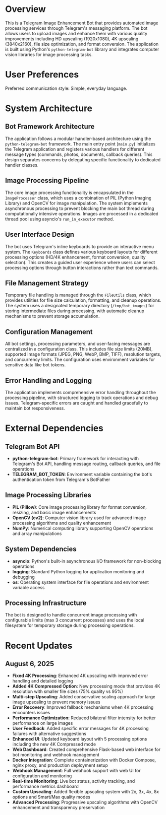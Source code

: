 # Overview

This is a Telegram Image Enhancement Bot that provides automated image processing services through Telegram's messaging platform. The bot allows users to upload images and enhance them with various quality improvements including HD upscaling (1920x1080), 4K upscaling (3840x2160), file size optimization, and format conversion. The application is built using Python's `python-telegram-bot` library and integrates computer vision libraries for image processing tasks.

# User Preferences

Preferred communication style: Simple, everyday language.

# System Architecture

## Bot Framework Architecture
The application follows a modular handler-based architecture using the `python-telegram-bot` framework. The main entry point (`main.py`) initializes the Telegram application and registers various handlers for different message types (commands, photos, documents, callback queries). This design separates concerns by delegating specific functionality to dedicated handler classes.

## Image Processing Pipeline
The core image processing functionality is encapsulated in the `ImageProcessor` class, which uses a combination of PIL (Python Imaging Library) and OpenCV for image manipulation. The system implements asynchronous processing to prevent blocking the main bot thread during computationally intensive operations. Images are processed in a dedicated thread pool using asyncio's `run_in_executor` method.

## User Interface Design
The bot uses Telegram's inline keyboards to provide an interactive menu system. The `Keyboards` class defines various keyboard layouts for different processing options (HD/4K enhancement, format conversion, quality selection). This creates a guided user experience where users can select processing options through button interactions rather than text commands.

## File Management Strategy
Temporary file handling is managed through the `FileUtils` class, which provides utilities for file size calculation, formatting, and cleanup operations. The system uses a designated temporary directory (`/tmp/bot_images`) for storing intermediate files during processing, with automatic cleanup mechanisms to prevent storage accumulation.

## Configuration Management
All bot settings, processing parameters, and user-facing messages are centralized in a configuration class. This includes file size limits (20MB), supported image formats (JPEG, PNG, WebP, BMP, TIFF), resolution targets, and concurrency limits. The configuration uses environment variables for sensitive data like bot tokens.

## Error Handling and Logging
The application implements comprehensive error handling throughout the processing pipeline, with structured logging to track operations and debug issues. Telegram-specific errors are caught and handled gracefully to maintain bot responsiveness.

# External Dependencies

## Telegram Bot API
- **python-telegram-bot**: Primary framework for interacting with Telegram's Bot API, handling message routing, callback queries, and file operations
- **TELEGRAM_BOT_TOKEN**: Environment variable containing the bot's authentication token from Telegram's BotFather

## Image Processing Libraries
- **PIL (Pillow)**: Core image processing library for format conversion, resizing, and basic image enhancements
- **OpenCV (cv2)**: Computer vision library used for advanced image processing algorithms and quality enhancement
- **NumPy**: Numerical computing library supporting OpenCV operations and array manipulations

## System Dependencies
- **asyncio**: Python's built-in asynchronous I/O framework for non-blocking operations
- **logging**: Standard Python logging for application monitoring and debugging
- **os**: Operating system interface for file operations and environment variable access

## Processing Infrastructure
The bot is designed to handle concurrent image processing with configurable limits (max 3 concurrent processes) and uses the local filesystem for temporary storage during processing operations.

# Recent Updates

## August 6, 2025
- **Fixed 4K Processing**: Enhanced 4K upscaling with improved error handling and detailed logging
- **Added 4K Compressed Option**: New processing mode that provides 4K resolution with smaller file sizes (75% quality vs 95%)
- **Multi-step Upscaling**: Added conservative scaling approach for large image upscaling to prevent memory issues
- **Error Recovery**: Improved fallback mechanisms when 4K processing encounters issues
- **Performance Optimization**: Reduced bilateral filter intensity for better performance on large images
- **User Feedback**: Added specific error messages for 4K processing failures with alternative suggestions
- **Enhanced UI**: Updated keyboard layout with 5 processing options including the new 4K Compressed mode
- **Web Dashboard**: Created comprehensive Flask-based web interface for bot monitoring and webhook management
- **Docker Integration**: Complete containerization with Docker Compose, nginx proxy, and production deployment setup
- **Webhook Management**: Full webhook support with web UI for configuration and monitoring
- **Real-time Monitoring**: Live bot status, activity tracking, and performance metrics dashboard
- **Custom Upscaling**: Added flexible upscaling system with 2x, 3x, 4x, 8x options and Smart/Max quality modes
- **Advanced Processing**: Progressive upscaling algorithms with OpenCV enhancement and transparency preservation